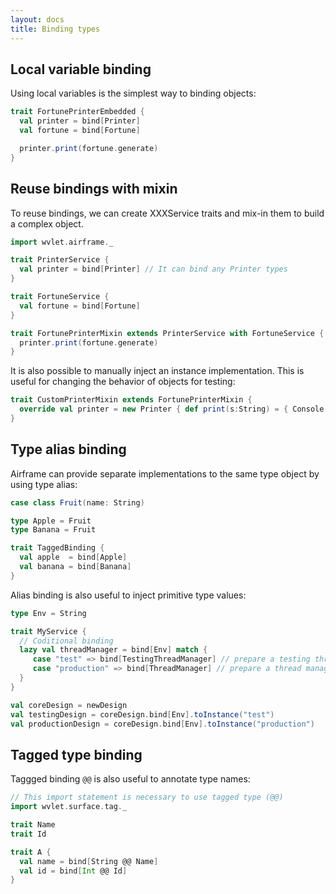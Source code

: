```yaml
---
layout: docs
title: Binding types
---
```


## Local variable binding

Using local variables is the simplest way to binding objects:

```scala
trait FortunePrinterEmbedded {
  val printer = bind[Printer]
  val fortune = bind[Fortune]

  printer.print(fortune.generate)
}
```

## Reuse bindings with mixin

To reuse bindings, we can create XXXService traits and mix-in them to build a complex object.

```scala
import wvlet.airframe._

trait PrinterService {
  val printer = bind[Printer] // It can bind any Printer types
}

trait FortuneService {
  val fortune = bind[Fortune]
}

trait FortunePrinterMixin extends PrinterService with FortuneService {
  printer.print(fortune.generate)
}
```

It is also possible to manually inject an instance implementation. This is useful for changing the behavior of objects for testing:
```scala
trait CustomPrinterMixin extends FortunePrinterMixin {
  override val printer = new Printer { def print(s:String) = { Console.err.println(s) } } // Manually inject an instance
}
```

## Type alias binding

Airframe can provide separate implementations to the same type object by using type alias:
```scala
case class Fruit(name: String)

type Apple = Fruit
type Banana = Fruit

trait TaggedBinding {
  val apple  = bind[Apple]
  val banana = bind[Banana]
}
 ```

Alias binding is also useful to inject primitive type values:
```scala
type Env = String

trait MyService {
  // Coditional binding
  lazy val threadManager = bind[Env] match {
     case "test" => bind[TestingThreadManager] // prepare a testing thread manager
     case "production" => bind[ThreadManager] // prepare a thread manager for production
  }
}

val coreDesign = newDesign
val testingDesign = coreDesign.bind[Env].toInstance("test")
val productionDesign = coreDesign.bind[Env].toInstance("production")
```

## Tagged type binding

Taggged binding `@@` is also useful to annotate type names:

```scala
// This import statement is necessary to use tagged type (@@)
import wvlet.surface.tag._

trait Name
trait Id

trait A {
  val name = bind[String @@ Name]
  val id = bind[Int @@ Id]
}
```
